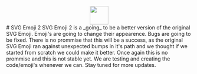 <img src="https://csf30816.github.io/SVG-Emoji2/emojis/smile.svg" width="50px" style="margin:auto;display:block" />
# SVG Emoji 2
SVG Emoji 2 is a _going_ to be a better version of the original SVG Emoji. Emoji's are going to change their appearence. Bugs are going to be fixed. There is no prommise that this will be a success, as the original SVG Emoji ran against unexpected bumps in it's path and we thought if we started from scratch we could make it better. Once again this is no prommise and this is not stable yet. We are testing and creating the code/emoji's whenever we can. Stay tuned for more updates.

